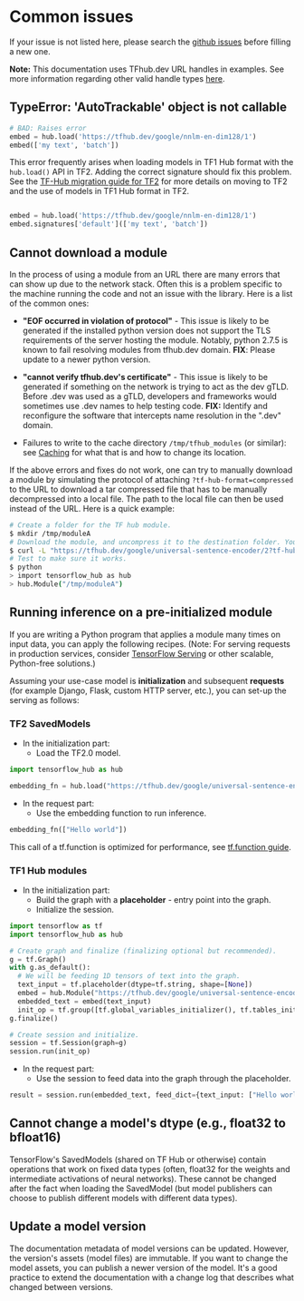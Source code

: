 
# Common issues

If your issue is not listed here, please search the
[github issues](https://github.com/tensorflow/hub/issues) before filling a new
one.

**Note:** This documentation uses TFhub.dev URL handles in examples. See more
information regarding other valid handle types [here](tf2_saved_model.md#model_handles).

## TypeError: 'AutoTrackable' object is not callable

```python
# BAD: Raises error
embed = hub.load('https://tfhub.dev/google/nnlm-en-dim128/1')
embed(['my text', 'batch'])
```

This error frequently arises when loading models in TF1 Hub format with the
`hub.load()` API in TF2. Adding the correct signature should fix this problem.
See the [TF-Hub migration guide for TF2](migration_tf2.md) for more details on
moving to TF2 and the use of models in TF1 Hub format in TF2.

```python

embed = hub.load('https://tfhub.dev/google/nnlm-en-dim128/1')
embed.signatures['default'](['my text', 'batch'])
```

## Cannot download a module

In the process of using a module from an URL there are many errors that can show
up due to the network stack. Often this is a problem specific to the machine
running the code and not an issue with the library. Here is a list of the common
ones:

*   **"EOF occurred in violation of protocol"** - This issue is likely to be
    generated if the installed python version does not support the TLS
    requirements of the server hosting the module. Notably, python 2.7.5 is
    known to fail resolving modules from tfhub.dev domain. **FIX**: Please
    update to a newer python version.

*   **"cannot verify tfhub.dev's certificate"** - This issue is likely to be
    generated if something on the network is trying to act as the dev gTLD.
    Before .dev was used as a gTLD, developers and frameworks would sometimes
    use .dev names to help testing code. **FIX:** Identify and reconfigure the
    software that intercepts name resolution in the ".dev" domain.

*   Failures to write to the cache directory `/tmp/tfhub_modules` (or similar):
    see [Caching](caching.md) for what that is and how to change its location.

If the above errors and fixes do not work, one can try to manually download a
module by simulating the protocol of attaching `?tf-hub-format=compressed` to
the URL to download a tar compressed file that has to be manually decompressed
into a local file. The path to the local file can then be used instead of the
URL. Here is a quick example:

```bash
# Create a folder for the TF hub module.
$ mkdir /tmp/moduleA
# Download the module, and uncompress it to the destination folder. You might want to do this manually.
$ curl -L "https://tfhub.dev/google/universal-sentence-encoder/2?tf-hub-format=compressed" | tar -zxvC /tmp/moduleA
# Test to make sure it works.
$ python
> import tensorflow_hub as hub
> hub.Module("/tmp/moduleA")
```

## Running inference on a pre-initialized module

If you are writing a Python program that applies a module many times on input
data, you can apply the following recipes. (Note: For serving requests in
production services, consider
[TensorFlow Serving](https://www.tensorflow.org/tfx/guide/serving) or other
scalable, Python-free solutions.)

Assuming your use-case model is **initialization** and subsequent **requests**
(for example Django, Flask, custom HTTP server, etc.), you can set-up the
serving as follows:

### TF2 SavedModels

*   In the initialization part:
    *   Load the TF2.0 model.

```python
import tensorflow_hub as hub

embedding_fn = hub.load("https://tfhub.dev/google/universal-sentence-encoder/4")
```

*   In the request part:
    *   Use the embedding function to run inference.

```python
embedding_fn(["Hello world"])
```

This call of a tf.function is optimized for performance, see
[tf.function guide](https://www.tensorflow.org/guide/function).

### TF1 Hub modules

*   In the initialization part:
    *   Build the graph with a **placeholder** - entry point into the graph.
    *   Initialize the session.

```python
import tensorflow as tf
import tensorflow_hub as hub

# Create graph and finalize (finalizing optional but recommended).
g = tf.Graph()
with g.as_default():
  # We will be feeding 1D tensors of text into the graph.
  text_input = tf.placeholder(dtype=tf.string, shape=[None])
  embed = hub.Module("https://tfhub.dev/google/universal-sentence-encoder/2")
  embedded_text = embed(text_input)
  init_op = tf.group([tf.global_variables_initializer(), tf.tables_initializer()])
g.finalize()

# Create session and initialize.
session = tf.Session(graph=g)
session.run(init_op)
```

*   In the request part:
    *   Use the session to feed data into the graph through the placeholder.

```python
result = session.run(embedded_text, feed_dict={text_input: ["Hello world"]})
```

## Cannot change a model's dtype (e.g., float32 to bfloat16)

TensorFlow's SavedModels (shared on TF Hub or otherwise) contain operations that
work on fixed data types (often, float32 for the weights and intermediate
activations of neural networks). These cannot be changed after the fact when
loading the SavedModel (but model publishers can choose to publish different
models with different data types).

## Update a model version

The documentation metadata of model versions can be updated. However, the
version's assets (model files) are immutable. If you want to change the model
assets, you can publish a newer version of the model. It's a good practice to
extend the documentation with a change log that describes what changed between
versions.
